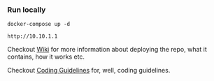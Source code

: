 ### Run locally

```
docker-compose up -d
```

```
http://10.10.1.1
```

Checkout [Wiki](https://github.com/founderandlightning/fl-laravel_boilerplate/wiki) for more information about deploying the repo, what it contains, how it works etc.

Checkout [Coding Guidelines](https://github.com/founderandlightning/fl-laravel_boilerplate/wiki/coding-guidelines) for, well, coding guidelines.

